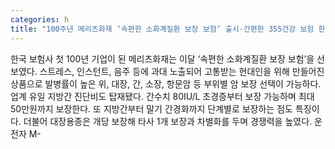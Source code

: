 ```yaml
---
categories: h
title: "100주년 메리츠화재 ‘속편한 소화계질환 보장 보험’ 출시·간편한 355건강 보험 한도 제한 없이 전담보 인수"
---
```

한국 보험사 첫 100년 기업이 된 메리츠화재는 이달 ‘속편한 소화계질환 보장 보험’을 선보였다. 스트레스, 인스턴트, 음주 등에 과대 노출되어 고통받는 현대인을 위해 만들어진 상품으로 발병률이 높은 위, 대장, 간, 소장, 항문암 등 부위별 암 보장 선택이 가능하다. 업계 유일 지방간 진단비도 탑재됐다. 간수치 80IU/L 초경증부터 보장 가능하며 최대 50만원까지 보장한다. 또 지방간부터 말기 간경화까지 단계별로 보장하는 점도 특징이다. 더불어 대장용종은 개당 보장해 타사 1개 보장과 차별화를 두며 경쟁력을 높였다. 운전자 M-
